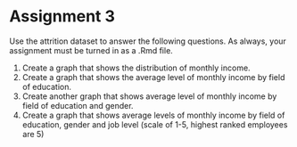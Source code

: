 Assignment 3
================

Use the attrition dataset to answer the following questions. As always, your assignment must be turned in as a .Rmd file.

1.  Create a graph that shows the distribution of monthly income.
2.  Create a graph that shows the average level of monthly income by field of education.
3.  Create another graph that shows average level of monthly income by field of education and gender.
4.  Create a graph that shows average levels of monthly income by field of education, gender and job level (scale of 1-5, highest ranked employees are 5)

